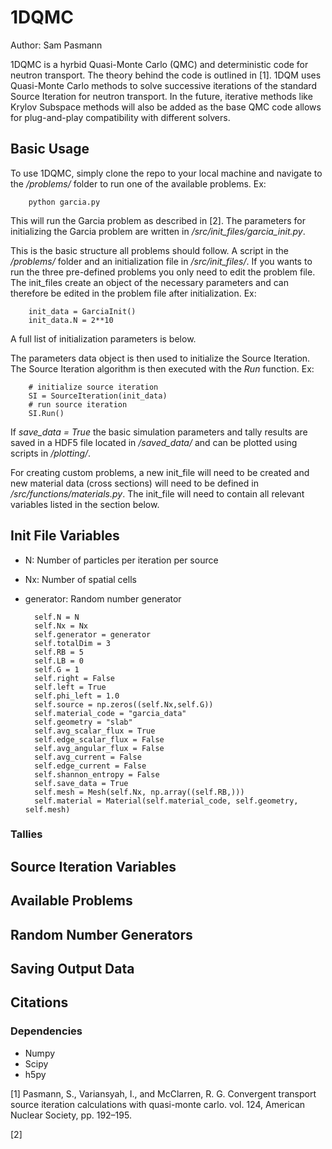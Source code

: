 # 1DQMC
Author: Sam Pasmann

1DQMC is a hyrbid Quasi-Monte Carlo (QMC) and deterministic code for neutron transport.
The theory behind the code is outlined in [1]. 1DQM uses Quasi-Monte Carlo 
methods to solve successive iterations of the standard Source Iteration for 
neutron transport. In the future, iterative methods like
Krylov Subspace methods will also be added as the base QMC code allows for 
plug-and-play compatibility with different solvers.
 
## Basic Usage 

To use 1DQMC, simply clone the repo to your local machine and navigate to the
*/problems/* folder to run one of the available problems. Ex:
```
    python garcia.py
```

This will run the Garcia problem as described in [2]. The parameters for initializing
the Garcia problem are written in */src/init_files/garcia_init.py*. 

This is the basic structure all problems should follow. A script in the 
*/problems/* folder and an initialization file in */src/init_files/*. If you 
wants to run the three pre-defined problems you only need to edit the problem file.
The init_files create an object of the necessary parameters and can therefore be edited
in the problem file after initialization. Ex:
```
    init_data = GarciaInit()
    init_data.N = 2**10
```
A full list of initialization parameters is below.

The parameters data object is then used to initialize the Source Iteration.
The Source Iteration algorithm is then executed with the *Run* function. Ex:
```
    # initialize source iteration
    SI = SourceIteration(init_data)
    # run source iteration
    SI.Run()
```
If *save_data = True* the basic simulation parameters and tally results are 
saved in a HDF5 file located in */saved_data/* and can be plotted using scripts
in */plotting/*.

For creating custom problems, a new init_file will need to be created and new
material data (cross sections) will need to be defined in */src/functions/materials.py*.
The init_file will need to contain all relevant variables listed in the section
below.

## Init File Variables

- N: Number of particles per iteration per source
- Nx: Number of spatial cells
- generator: Random number generator


        self.N = N
        self.Nx = Nx
        self.generator = generator
        self.totalDim = 3
        self.RB = 5
        self.LB = 0
        self.G = 1
        self.right = False
        self.left = True
        self.phi_left = 1.0
        self.source = np.zeros((self.Nx,self.G))
        self.material_code = "garcia_data"
        self.geometry = "slab"
        self.avg_scalar_flux = True
        self.edge_scalar_flux = False
        self.avg_angular_flux = False
        self.avg_current = False
        self.edge_current = False
        self.shannon_entropy = False
        self.save_data = True
        self.mesh = Mesh(self.Nx, np.array((self.RB,)))
        self.material = Material(self.material_code, self.geometry, self.mesh)
        
### Tallies

## Source Iteration Variables

## Available Problems

## Random Number Generators

## Saving Output Data

## Citations

### Dependencies
- Numpy
- Scipy
- h5py



[1] Pasmann, S., Variansyah, I., and McClarren, R. G. Convergent transport 
    source iteration calculations with quasi-monte carlo. vol. 124,
    American Nuclear Society, pp. 192–195.
    
[2] 